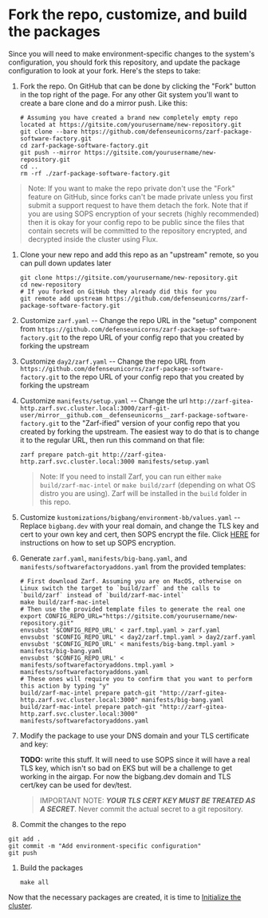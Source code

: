 # Fork the repo, customize, and build the packages

Since you will need to make environment-specific changes to the system's configuration, you should fork this repository, and update the package configuration to look at your fork. Here's the steps to take:

1. Fork the repo. On GitHub that can be done by clicking the "Fork" button in the top right of the page. For any other Git system you'll want to create a bare clone and do a mirror push. Like this:

   ```shell
   # Assuming you have created a brand new completely empty repo located at https://gitsite.com/yourusername/new-repository.git
   git clone --bare https://github.com/defenseunicorns/zarf-package-software-factory.git
   cd zarf-package-software-factory.git
   git push --mirror https://gitsite.com/yourusername/new-repository.git
   cd ..
   rm -rf ./zarf-package-software-factory.git
   ```

> Note: If you want to make the repo private don't use the "Fork" feature on GitHub, since forks can't be made private unless you first submit a support request to have them detach the fork. Note that if you are using SOPS encryption of your secrets (highly recommended) then it is okay for your config repo to be public since the files that contain secrets will be committed to the repository encrypted, and decrypted inside the cluster using Flux.

1. Clone your new repo and add this repo as an "upstream" remote, so you can pull down updates later

    ```shell
    git clone https://gitsite.com/yourusername/new-repository.git
    cd new-repository
    # If you forked on GitHub they already did this for you
    git remote add upstream https://github.com/defenseunicorns/zarf-package-software-factory.git
    ```

1. Customize `zarf.yaml` -- Change the repo URL in the "setup" component from `https://github.com/defenseunicorns/zarf-package-software-factory.git` to the repo URL of your config repo that you created by forking the upstream

1. Customize `day2/zarf.yaml` -- Change the repo URL from `https://github.com/defenseunicorns/zarf-package-software-factory.git` to the repo URL of your config repo that you created by forking the upstream

1. Customize `manifests/setup.yaml` -- Change the url `http://zarf-gitea-http.zarf.svc.cluster.local:3000/zarf-git-user/mirror__github.com__defenseunicorns__zarf-package-software-factory.git` to the "Zarf-ified" version of your config repo that you created by forking the upstream. The easiest way to do that is to change it to the regular URL, then run this command on that file:

    ```shell
    zarf prepare patch-git http://zarf-gitea-http.zarf.svc.cluster.local:3000 manifests/setup.yaml
    ```

    > Note: If you need to install Zarf, you can run either `make build/zarf-mac-intel` or `make build/zarf` (depending on what OS distro you are using). Zarf will be installed in the `build` folder in this repo.

1. Customize `kustomizations/bigbang/environment-bb/values.yaml` -- Replace `bigbang.dev` with your real domain, and change the TLS key and cert to your own key and cert, then SOPS encrypt the file. Click [HERE](sops.md) for instructions on how to set up SOPS encryption.

1. Generate `zarf.yaml`, `manifests/big-bang.yaml`, and `manifests/softwarefactoryaddons.yaml` from the provided templates:

    ```shell
    # First download Zarf. Assuming you are on MacOS, otherwise on Linux switch the target to `build/zarf` and the calls to `build/zarf` instead of `build/zarf-mac-intel`
    make build/zarf-mac-intel
    # Then use the provided template files to generate the real one
    export CONFIG_REPO_URL="https://gitsite.com/yourusername/new-repository.git"
    envsubst '$CONFIG_REPO_URL' < zarf.tmpl.yaml > zarf.yaml
    envsubst '$CONFIG_REPO_URL' < day2/zarf.tmpl.yaml > day2/zarf.yaml
    envsubst '$CONFIG_REPO_URL' < manifests/big-bang.tmpl.yaml > manifests/big-bang.yaml
    envsubst '$CONFIG_REPO_URL' < manifests/softwarefactoryaddons.tmpl.yaml > manifests/softwarefactoryaddons.yaml
    # These ones will require you to confirm that you want to perform this action by typing "y"
    build/zarf-mac-intel prepare patch-git "http://zarf-gitea-http.zarf.svc.cluster.local:3000" manifests/big-bang.yaml
    build/zarf-mac-intel prepare patch-git "http://zarf-gitea-http.zarf.svc.cluster.local:3000" manifests/softwarefactoryaddons.yaml
    ```

1. Modify the package to use your DNS domain and your TLS certificate and key:

   **TODO:** write this stuff. It will need to use SOPS since it will have a real TLS key, which isn't so bad on EKS but will be a challenge to get working in the airgap. For now the bigbang.dev domain and TLS cert/key can be used for dev/test.

   > IMPORTANT NOTE: _**YOUR TLS CERT KEY MUST BE TREATED AS A SECRET**_. Never commit the actual secret to a git repository.

1.  Commit the changes to the repo

   ```shell
   git add .
   git commit -m "Add environment-specific configuration"
   git push
   ```

1. Build the packages

   ```shell
   make all
   ```

Now that the necessary packages are created, it is time to [Initialize the cluster](initialize.md).
